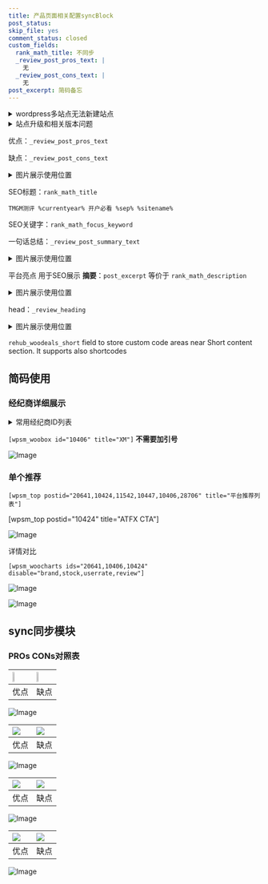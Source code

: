```yaml
---
title: 产品页面相关配置syncBlock
post_status: 
skip_file: yes
comment_status: closed
custom_fields:
  rank_math_title: 不同步
  _review_post_pros_text: |
    无
  _review_post_cons_text: |
    无
post_excerpt: 简码备忘
---
```

<details><summary>wordpress多站点无法新建站点</summary>

<li>和报错需要清理cookies一样的原因</li>
<li>wp-config.php里面<code>define( 'SUBDOMAIN_INSTALL', false );//子域名安装</code></li>
<li>新建子站点是用<code>define( 'SUBDOMAIN_INSTALL', true);//子域名安装</code> 完成以后，改成<code>false</code></li>
</details>

<details><summary>站点升级和相关版本问题</summary>

<p>wordpress：5.9.9
woocommerce：7.5.1
出现问题的地方：主题选项里面>><strong>Product layout >>compact style</strong></p>
<p>如何出现没有用过的字段 导致无法保存。先导出配置 然后进行修改，后面再次恢复即可。</p>
<p>出现部分字段无法显示时，需要返回默认布局后，对产品进行保存就好了。</p>
<p></p>
</details>

优点：`_review_post_pros_text`

缺点：`_review_post_cons_text`

<details><summary>图片展示使用位置</summary>

<img src="https://prod-files-secure.s3.us-west-2.amazonaws.com/39ed1227-6d7d-4570-be36-9ccd4a2c4241/f51d3d83-55d4-4bdf-9604-f37ec77ab556/Untitled.png?X-Amz-Algorithm=AWS4-HMAC-SHA256&X-Amz-Content-Sha256=UNSIGNED-PAYLOAD&X-Amz-Credential=ASIAZI2LB4664EMP5IRG%2F20250304%2Fus-west-2%2Fs3%2Faws4_request&X-Amz-Date=20250304T045532Z&X-Amz-Expires=3600&X-Amz-Security-Token=IQoJb3JpZ2luX2VjEKj%2F%2F%2F%2F%2F%2F%2F%2F%2F%2FwEaCXVzLXdlc3QtMiJHMEUCIHRlkAGPu%2FUhujYU9iXcefLXiVGMI20Q3rEsDmTXoRRyAiEA9JMU79XYybPQ48KoO5s238Tpq1che4FPpZEByjAjeI8qiAQI4f%2F%2F%2F%2F%2F%2F%2F%2F%2F%2FARAAGgw2Mzc0MjMxODM4MDUiDPo6Y7HaYbgxeqlCASrcA54r0hm93ZHZBsGwKT1a%2F5H6APyyaguChrz8n0deMWPk9h7%2BaeOvDH352Jf%2BuYOjbVl1EWu2wjyT9RHbj50b03tbbzrS7mpxhN2pZ9cGuyJmu4DfmeOI4Y7D4eFn1nWgnJFRUealJAlp4gtZm1XViHGePle6XZi%2F5gFnQ9oXB8itPzYyF2VGnsmSZMU5pVlbEqHj5co51RnA%2BeijqajlZGkMugKLcQt0pKKUZFBCh3dbLboWO%2F23k9Ujpgdi%2B52LKDuYAv2aCdk5SHFVj0y7NB4thE7C2XC%2FppEDpc3z0cIilgq0WVz1%2F2urT9di9IOROyqK1iYa9EFyV3SwLhx4WyOtTSWLCaYm0JHPKzTJnL4d6WK3v1ZaVWm%2FaraUOp2zvW4K2IVdOqZn6PqZsSDKkP%2FcrG2%2BR5EfTtRbHcdVARzyYtPjcFy2HSOX2BD341ZQWI%2BzdHJZ1BBw98neo0DiqwJ%2B%2BdU%2BS2osUYL4%2F6JCLe0YAsctEdHSfKJ543VM3EX2x0JlDCF6%2BJm8F6JQqSrv8lB%2Bk%2Fnn1z%2FVolpzEO4t1zyktj7Zal5V9SeESSqBW%2F%2BdswlJ7ZDmy07WCVWJFvw%2FUFfSwgGeGtWkoAdujBwYGENeTC%2FNlidT1FTem5cOMP72mL4GOqUBS8GNlNDs5PEFqNvu0q%2FkAlpmOAAKUp7OQEVQwUvk49qhhQcXNvNmQBuzt1ZHo%2FtUY6xUhA2joI46Ir5T7r3J5tFYL6boUjZzo75a4urQgjj31p%2BMenultRp77IDiu%2Bly6bksAfrR37zedc0XvfBjZn5Xe6j9qJbSsPRiGT%2BsAoFiAQq4gOC48dyYabKBDggWXaEFY5C1zR87aLTReveFWUjAXGWO&X-Amz-Signature=c2d713a2f5614a58f3428636082371406662ccbe937d1c6357c1feab1399f256&X-Amz-SignedHeaders=host&x-id=GetObject" alt="Image">
</details>

SEO标题：`rank_math_title`

`TMGM测评 %currentyear% 开户必看 %sep% %sitename%`

SEO关键字：`rank_math_focus_keyword`

一句话总结：`_review_post_summary_text`

<details><summary>图片展示使用位置</summary>

<img src="https://prod-files-secure.s3.us-west-2.amazonaws.com/39ed1227-6d7d-4570-be36-9ccd4a2c4241/4b96a922-296c-4f4e-8630-d1c870cbce01/Untitled.png?X-Amz-Algorithm=AWS4-HMAC-SHA256&X-Amz-Content-Sha256=UNSIGNED-PAYLOAD&X-Amz-Credential=ASIAZI2LB4663BDKVSRX%2F20250304%2Fus-west-2%2Fs3%2Faws4_request&X-Amz-Date=20250304T045532Z&X-Amz-Expires=3600&X-Amz-Security-Token=IQoJb3JpZ2luX2VjEKj%2F%2F%2F%2F%2F%2F%2F%2F%2F%2FwEaCXVzLXdlc3QtMiJIMEYCIQDGP20VWFgjogbbJSu3Gub84C%2Bt2axq91BxdZ16nGIxjgIhAK5QQ2JIYdAUOXz5UZbv0U%2BoTYIXmL6bHm57UnGLWxa0KogECOH%2F%2F%2F%2F%2F%2F%2F%2F%2F%2FwEQABoMNjM3NDIzMTgzODA1Igw9zoh8eA5sWfxWF0cq3APy%2FCGiHgosv%2BgepbGPZk7Tc1z7JyBw9LXfVH0R%2Fkyngm0u8iMUHWUSWyXysUEnTUZYg4%2Be8Xe1bI3hzQczClua%2FOaHjlPlWGWCzFs6iQzdEvB1G8XtBLVG9a1VV3BV5VDqcnhndjG3bK3gcbPavc10g%2BMyg3wacfOzG%2BhGgjsjiQ10VC4NYkXCkNPvUS6fAaO7wkKtPPlfdbuDOEQJXu3ftC5g17cwjjPr0lQm3PrCfTKR7RXJwJvW7Qy%2B%2Bc%2FJzwmxiyg99QnFODnRj%2BpjL02ebt%2F%2FXKBlF9ihQIxwVag4g9XuKpQ7KmqaQwJaQaq0LAh3vxJH5UnAB4%2FfzFt0sg71gIzneXO7HWVQL0sSU%2FcZ83YEJtpfN1mMP685AWRIFvn2WMM2i7SYly4wiUr3%2FloLRu597rdsm8D61CiElMxEFixH6r8krFdbrD5s9h9RoM4vFj8bR5xQpmJb70aPTvz7vJYgla0%2FCBwqXd%2BKrxz5aV1bpVuBCoYXRd7%2Fw%2B5UjYhwy9QnpIaeNFi1fGzcfpWI4Cyt8IE1mydCDeZStlkj7MLQTYU6FkYVnjIHbvzB9DioKlbc%2FVnxqVoJ1ofi1LgUohUZZfguPbZwQxmIRU%2FjJSZy%2FeBeGmr4R6XLcjCX%2BJi%2BBjqkAY284%2B1vV6XI0TRWTryN%2FqdvA0tGFklRSeSYgsEw%2BTlnK2PPdQRsrqtyaXN9Mu%2FpwUbBSWdc7Xv7Nes1NXbP3idhPxj%2FqvkiWvrEcoL0OAV%2B%2F25SrPMkcI%2BGDITBz1KxsKiWu5a0uH0IX1h7qMkq1E0RlOWwSJhyOxJFOEROqNrtrdgAPWb18yWRTUCl9OFI4mRVN1mssrVYLWvRQXkEBFaj4T37&X-Amz-Signature=72a7c9ccb43df6cc04dc7fc6af92e914bcfbbf46c920dd2d75081b7b6e57620f&X-Amz-SignedHeaders=host&x-id=GetObject" alt="Image">
</details>

平台亮点 用于SEO展示 **摘要**：`post_excerpt`  等价于 `rank_math_description`

<details><summary>图片展示使用位置</summary>

<img src="https://prod-files-secure.s3.us-west-2.amazonaws.com/39ed1227-6d7d-4570-be36-9ccd4a2c4241/1ee11f63-b60a-4dfe-a7a7-d58ff23b5d88/Untitled.png?X-Amz-Algorithm=AWS4-HMAC-SHA256&X-Amz-Content-Sha256=UNSIGNED-PAYLOAD&X-Amz-Credential=ASIAZI2LB466435FRAJV%2F20250304%2Fus-west-2%2Fs3%2Faws4_request&X-Amz-Date=20250304T045533Z&X-Amz-Expires=3600&X-Amz-Security-Token=IQoJb3JpZ2luX2VjEKj%2F%2F%2F%2F%2F%2F%2F%2F%2F%2FwEaCXVzLXdlc3QtMiJIMEYCIQCG5ktpKaM%2Bj4HOeP5gkYP4oKUoUdHEAcF6zhz4V4D9EAIhAMBvLYi1JQLnkLu394IptIJ90V5jDaAXq%2Bczvj3gH1CGKogECOD%2F%2F%2F%2F%2F%2F%2F%2F%2F%2FwEQABoMNjM3NDIzMTgzODA1IgwR6II9tzzn2eFUbI4q3AMOEYB%2FwPyi8%2BvMGK2h5bS6JxSLlUxKhwWrhFLLLIgXzyeUJoX7Z9%2B945a5DnZn7Pp9gQwHNtLaULRVSUHXgC%2FNAypd7Uc%2B9pUkG%2BG%2Fa2DqEu7NJkyGFWs4BKm2f2NSQIqOOfDN9q5lDLodyzTyL4pUD4%2BdrFgaZwVBeK9Ts7VKZ5r248HGFYxVBvMx6W0qEbl97fkzxq2c1p7PWhD2ZqdFAnfLms2%2Bgk9GirP2NbUfBQNTbWM0pMrDVsrB3rVvYX7UQb%2Fb2VqtwLrWJu%2BNFnVusLI2C86547i1sKD9OHH6Ede1aQ6rTKVcZx16NoYTPX540Z5i9zMUlPcENVboQONlMAFzQPy8nKaCXc6qRgwgsNG0SSMMhXNynErjEhocCm%2BTGnu0e4Hwnjy8lgWfSlwpAfa8kQ6pjAM4Yk1Y%2BINb7W%2Ff5N4rGJYGYq8eNhoQYtVPrWwhEC%2BKx4dK82ocaUIfnAZ5IxQJHSfEBOkShBHpcPzekkocyH3a5jlv%2FheSJ51NNk%2B9Q7KGCcCO9RsYNErhc4%2FJgAgoZWNIg99RpmDImFueSCTL%2FFLWBuQQrpstvomkKY5yTdwQGMF3Nbspu%2FvYWIzzpDP%2FlqvVuxL36NFMK%2BrYDrog0WWnJTohpDCv95i%2BBjqkAbR7vHKGecvWRhPfq%2BFCqrPRsSOPYBo7yz2mjs80XE8jS%2B3IaIsZEMTFoUK8ARoYx1XvoUnlaJDtBfgdatohfk0N2vp8xP55vT3gY5X3YckLQ3SIBqsWzWd5KM1fZP19Z%2BsIF0MejzewbrFeDQoJExcytlhjKz4%2BChyo4IVLQ%2Bfj9HHfhkOEwI%2B16RUy5jTpbJ9EFogUa7OZ3uxN3onOgKLYGnRD&X-Amz-Signature=849afb4c5d7856992c6ff538f7e289e2c73592339845ebd89b6dadc2740e0d2a&X-Amz-SignedHeaders=host&x-id=GetObject" alt="Image">
<img src="https://prod-files-secure.s3.us-west-2.amazonaws.com/39ed1227-6d7d-4570-be36-9ccd4a2c4241/ad4118b5-78d8-4fbe-801e-3b29b5d99c01/Untitled.png?X-Amz-Algorithm=AWS4-HMAC-SHA256&X-Amz-Content-Sha256=UNSIGNED-PAYLOAD&X-Amz-Credential=ASIAZI2LB466435FRAJV%2F20250304%2Fus-west-2%2Fs3%2Faws4_request&X-Amz-Date=20250304T045533Z&X-Amz-Expires=3600&X-Amz-Security-Token=IQoJb3JpZ2luX2VjEKj%2F%2F%2F%2F%2F%2F%2F%2F%2F%2FwEaCXVzLXdlc3QtMiJIMEYCIQCG5ktpKaM%2Bj4HOeP5gkYP4oKUoUdHEAcF6zhz4V4D9EAIhAMBvLYi1JQLnkLu394IptIJ90V5jDaAXq%2Bczvj3gH1CGKogECOD%2F%2F%2F%2F%2F%2F%2F%2F%2F%2FwEQABoMNjM3NDIzMTgzODA1IgwR6II9tzzn2eFUbI4q3AMOEYB%2FwPyi8%2BvMGK2h5bS6JxSLlUxKhwWrhFLLLIgXzyeUJoX7Z9%2B945a5DnZn7Pp9gQwHNtLaULRVSUHXgC%2FNAypd7Uc%2B9pUkG%2BG%2Fa2DqEu7NJkyGFWs4BKm2f2NSQIqOOfDN9q5lDLodyzTyL4pUD4%2BdrFgaZwVBeK9Ts7VKZ5r248HGFYxVBvMx6W0qEbl97fkzxq2c1p7PWhD2ZqdFAnfLms2%2Bgk9GirP2NbUfBQNTbWM0pMrDVsrB3rVvYX7UQb%2Fb2VqtwLrWJu%2BNFnVusLI2C86547i1sKD9OHH6Ede1aQ6rTKVcZx16NoYTPX540Z5i9zMUlPcENVboQONlMAFzQPy8nKaCXc6qRgwgsNG0SSMMhXNynErjEhocCm%2BTGnu0e4Hwnjy8lgWfSlwpAfa8kQ6pjAM4Yk1Y%2BINb7W%2Ff5N4rGJYGYq8eNhoQYtVPrWwhEC%2BKx4dK82ocaUIfnAZ5IxQJHSfEBOkShBHpcPzekkocyH3a5jlv%2FheSJ51NNk%2B9Q7KGCcCO9RsYNErhc4%2FJgAgoZWNIg99RpmDImFueSCTL%2FFLWBuQQrpstvomkKY5yTdwQGMF3Nbspu%2FvYWIzzpDP%2FlqvVuxL36NFMK%2BrYDrog0WWnJTohpDCv95i%2BBjqkAbR7vHKGecvWRhPfq%2BFCqrPRsSOPYBo7yz2mjs80XE8jS%2B3IaIsZEMTFoUK8ARoYx1XvoUnlaJDtBfgdatohfk0N2vp8xP55vT3gY5X3YckLQ3SIBqsWzWd5KM1fZP19Z%2BsIF0MejzewbrFeDQoJExcytlhjKz4%2BChyo4IVLQ%2Bfj9HHfhkOEwI%2B16RUy5jTpbJ9EFogUa7OZ3uxN3onOgKLYGnRD&X-Amz-Signature=96d7d73f8017660e8406f84aaf944eb4b44be211e399ff255bc8454342e814f8&X-Amz-SignedHeaders=host&x-id=GetObject" alt="Image">
<img src="https://prod-files-secure.s3.us-west-2.amazonaws.com/39ed1227-6d7d-4570-be36-9ccd4a2c4241/a38cf7c9-a79c-4b64-9e94-13589fe0758b/Untitled.png?X-Amz-Algorithm=AWS4-HMAC-SHA256&X-Amz-Content-Sha256=UNSIGNED-PAYLOAD&X-Amz-Credential=ASIAZI2LB466435FRAJV%2F20250304%2Fus-west-2%2Fs3%2Faws4_request&X-Amz-Date=20250304T045533Z&X-Amz-Expires=3600&X-Amz-Security-Token=IQoJb3JpZ2luX2VjEKj%2F%2F%2F%2F%2F%2F%2F%2F%2F%2FwEaCXVzLXdlc3QtMiJIMEYCIQCG5ktpKaM%2Bj4HOeP5gkYP4oKUoUdHEAcF6zhz4V4D9EAIhAMBvLYi1JQLnkLu394IptIJ90V5jDaAXq%2Bczvj3gH1CGKogECOD%2F%2F%2F%2F%2F%2F%2F%2F%2F%2FwEQABoMNjM3NDIzMTgzODA1IgwR6II9tzzn2eFUbI4q3AMOEYB%2FwPyi8%2BvMGK2h5bS6JxSLlUxKhwWrhFLLLIgXzyeUJoX7Z9%2B945a5DnZn7Pp9gQwHNtLaULRVSUHXgC%2FNAypd7Uc%2B9pUkG%2BG%2Fa2DqEu7NJkyGFWs4BKm2f2NSQIqOOfDN9q5lDLodyzTyL4pUD4%2BdrFgaZwVBeK9Ts7VKZ5r248HGFYxVBvMx6W0qEbl97fkzxq2c1p7PWhD2ZqdFAnfLms2%2Bgk9GirP2NbUfBQNTbWM0pMrDVsrB3rVvYX7UQb%2Fb2VqtwLrWJu%2BNFnVusLI2C86547i1sKD9OHH6Ede1aQ6rTKVcZx16NoYTPX540Z5i9zMUlPcENVboQONlMAFzQPy8nKaCXc6qRgwgsNG0SSMMhXNynErjEhocCm%2BTGnu0e4Hwnjy8lgWfSlwpAfa8kQ6pjAM4Yk1Y%2BINb7W%2Ff5N4rGJYGYq8eNhoQYtVPrWwhEC%2BKx4dK82ocaUIfnAZ5IxQJHSfEBOkShBHpcPzekkocyH3a5jlv%2FheSJ51NNk%2B9Q7KGCcCO9RsYNErhc4%2FJgAgoZWNIg99RpmDImFueSCTL%2FFLWBuQQrpstvomkKY5yTdwQGMF3Nbspu%2FvYWIzzpDP%2FlqvVuxL36NFMK%2BrYDrog0WWnJTohpDCv95i%2BBjqkAbR7vHKGecvWRhPfq%2BFCqrPRsSOPYBo7yz2mjs80XE8jS%2B3IaIsZEMTFoUK8ARoYx1XvoUnlaJDtBfgdatohfk0N2vp8xP55vT3gY5X3YckLQ3SIBqsWzWd5KM1fZP19Z%2BsIF0MejzewbrFeDQoJExcytlhjKz4%2BChyo4IVLQ%2Bfj9HHfhkOEwI%2B16RUy5jTpbJ9EFogUa7OZ3uxN3onOgKLYGnRD&X-Amz-Signature=d31da1d1a32861b863208810f37ffeac9b09945b16f72aea5d8995fc41cff0fa&X-Amz-SignedHeaders=host&x-id=GetObject" alt="Image">
<img src="https://prod-files-secure.s3.us-west-2.amazonaws.com/39ed1227-6d7d-4570-be36-9ccd4a2c4241/7da6fc1e-d2ac-42ae-8c75-cb5749aa18f6/Untitled.png?X-Amz-Algorithm=AWS4-HMAC-SHA256&X-Amz-Content-Sha256=UNSIGNED-PAYLOAD&X-Amz-Credential=ASIAZI2LB466435FRAJV%2F20250304%2Fus-west-2%2Fs3%2Faws4_request&X-Amz-Date=20250304T045533Z&X-Amz-Expires=3600&X-Amz-Security-Token=IQoJb3JpZ2luX2VjEKj%2F%2F%2F%2F%2F%2F%2F%2F%2F%2FwEaCXVzLXdlc3QtMiJIMEYCIQCG5ktpKaM%2Bj4HOeP5gkYP4oKUoUdHEAcF6zhz4V4D9EAIhAMBvLYi1JQLnkLu394IptIJ90V5jDaAXq%2Bczvj3gH1CGKogECOD%2F%2F%2F%2F%2F%2F%2F%2F%2F%2FwEQABoMNjM3NDIzMTgzODA1IgwR6II9tzzn2eFUbI4q3AMOEYB%2FwPyi8%2BvMGK2h5bS6JxSLlUxKhwWrhFLLLIgXzyeUJoX7Z9%2B945a5DnZn7Pp9gQwHNtLaULRVSUHXgC%2FNAypd7Uc%2B9pUkG%2BG%2Fa2DqEu7NJkyGFWs4BKm2f2NSQIqOOfDN9q5lDLodyzTyL4pUD4%2BdrFgaZwVBeK9Ts7VKZ5r248HGFYxVBvMx6W0qEbl97fkzxq2c1p7PWhD2ZqdFAnfLms2%2Bgk9GirP2NbUfBQNTbWM0pMrDVsrB3rVvYX7UQb%2Fb2VqtwLrWJu%2BNFnVusLI2C86547i1sKD9OHH6Ede1aQ6rTKVcZx16NoYTPX540Z5i9zMUlPcENVboQONlMAFzQPy8nKaCXc6qRgwgsNG0SSMMhXNynErjEhocCm%2BTGnu0e4Hwnjy8lgWfSlwpAfa8kQ6pjAM4Yk1Y%2BINb7W%2Ff5N4rGJYGYq8eNhoQYtVPrWwhEC%2BKx4dK82ocaUIfnAZ5IxQJHSfEBOkShBHpcPzekkocyH3a5jlv%2FheSJ51NNk%2B9Q7KGCcCO9RsYNErhc4%2FJgAgoZWNIg99RpmDImFueSCTL%2FFLWBuQQrpstvomkKY5yTdwQGMF3Nbspu%2FvYWIzzpDP%2FlqvVuxL36NFMK%2BrYDrog0WWnJTohpDCv95i%2BBjqkAbR7vHKGecvWRhPfq%2BFCqrPRsSOPYBo7yz2mjs80XE8jS%2B3IaIsZEMTFoUK8ARoYx1XvoUnlaJDtBfgdatohfk0N2vp8xP55vT3gY5X3YckLQ3SIBqsWzWd5KM1fZP19Z%2BsIF0MejzewbrFeDQoJExcytlhjKz4%2BChyo4IVLQ%2Bfj9HHfhkOEwI%2B16RUy5jTpbJ9EFogUa7OZ3uxN3onOgKLYGnRD&X-Amz-Signature=936747b0ab227c24047d2ea0c71286055e26eba5b0bcd33dc9041cebef97c8fe&X-Amz-SignedHeaders=host&x-id=GetObject" alt="Image">
<img src="https://prod-files-secure.s3.us-west-2.amazonaws.com/39ed1227-6d7d-4570-be36-9ccd4a2c4241/7e97f40a-eaee-47f5-b2f9-475f96808fa7/Untitled.png?X-Amz-Algorithm=AWS4-HMAC-SHA256&X-Amz-Content-Sha256=UNSIGNED-PAYLOAD&X-Amz-Credential=ASIAZI2LB466435FRAJV%2F20250304%2Fus-west-2%2Fs3%2Faws4_request&X-Amz-Date=20250304T045533Z&X-Amz-Expires=3600&X-Amz-Security-Token=IQoJb3JpZ2luX2VjEKj%2F%2F%2F%2F%2F%2F%2F%2F%2F%2FwEaCXVzLXdlc3QtMiJIMEYCIQCG5ktpKaM%2Bj4HOeP5gkYP4oKUoUdHEAcF6zhz4V4D9EAIhAMBvLYi1JQLnkLu394IptIJ90V5jDaAXq%2Bczvj3gH1CGKogECOD%2F%2F%2F%2F%2F%2F%2F%2F%2F%2FwEQABoMNjM3NDIzMTgzODA1IgwR6II9tzzn2eFUbI4q3AMOEYB%2FwPyi8%2BvMGK2h5bS6JxSLlUxKhwWrhFLLLIgXzyeUJoX7Z9%2B945a5DnZn7Pp9gQwHNtLaULRVSUHXgC%2FNAypd7Uc%2B9pUkG%2BG%2Fa2DqEu7NJkyGFWs4BKm2f2NSQIqOOfDN9q5lDLodyzTyL4pUD4%2BdrFgaZwVBeK9Ts7VKZ5r248HGFYxVBvMx6W0qEbl97fkzxq2c1p7PWhD2ZqdFAnfLms2%2Bgk9GirP2NbUfBQNTbWM0pMrDVsrB3rVvYX7UQb%2Fb2VqtwLrWJu%2BNFnVusLI2C86547i1sKD9OHH6Ede1aQ6rTKVcZx16NoYTPX540Z5i9zMUlPcENVboQONlMAFzQPy8nKaCXc6qRgwgsNG0SSMMhXNynErjEhocCm%2BTGnu0e4Hwnjy8lgWfSlwpAfa8kQ6pjAM4Yk1Y%2BINb7W%2Ff5N4rGJYGYq8eNhoQYtVPrWwhEC%2BKx4dK82ocaUIfnAZ5IxQJHSfEBOkShBHpcPzekkocyH3a5jlv%2FheSJ51NNk%2B9Q7KGCcCO9RsYNErhc4%2FJgAgoZWNIg99RpmDImFueSCTL%2FFLWBuQQrpstvomkKY5yTdwQGMF3Nbspu%2FvYWIzzpDP%2FlqvVuxL36NFMK%2BrYDrog0WWnJTohpDCv95i%2BBjqkAbR7vHKGecvWRhPfq%2BFCqrPRsSOPYBo7yz2mjs80XE8jS%2B3IaIsZEMTFoUK8ARoYx1XvoUnlaJDtBfgdatohfk0N2vp8xP55vT3gY5X3YckLQ3SIBqsWzWd5KM1fZP19Z%2BsIF0MejzewbrFeDQoJExcytlhjKz4%2BChyo4IVLQ%2Bfj9HHfhkOEwI%2B16RUy5jTpbJ9EFogUa7OZ3uxN3onOgKLYGnRD&X-Amz-Signature=76d9e9882101d09c954f0f142565828374fef7921e6a7627450ba0c4e5b8902c&X-Amz-SignedHeaders=host&x-id=GetObject" alt="Image">
</details>

head：`_review_heading`

<details><summary>图片展示使用位置</summary>

<img src="https://prod-files-secure.s3.us-west-2.amazonaws.com/39ed1227-6d7d-4570-be36-9ccd4a2c4241/3a4650ad-9887-415c-889a-edd51fa54f27/Untitled.png?X-Amz-Algorithm=AWS4-HMAC-SHA256&X-Amz-Content-Sha256=UNSIGNED-PAYLOAD&X-Amz-Credential=ASIAZI2LB466VZB664RQ%2F20250304%2Fus-west-2%2Fs3%2Faws4_request&X-Amz-Date=20250304T045533Z&X-Amz-Expires=3600&X-Amz-Security-Token=IQoJb3JpZ2luX2VjEKj%2F%2F%2F%2F%2F%2F%2F%2F%2F%2FwEaCXVzLXdlc3QtMiJHMEUCIQDw3XeS3TdFC0uhRDaU9HWtdm1npAzKnmGlHnAs8Iqg2wIgWDUmGQU%2B8UZezHkHW%2BxAue1kstAybzNxyf5RZXZvBGUqiAQI4f%2F%2F%2F%2F%2F%2F%2F%2F%2F%2FARAAGgw2Mzc0MjMxODM4MDUiDAV%2F7zy5h%2FePWS%2BKhyrcA7GVhrp3W%2BzXT%2BLpJdCEkAmr8iCgOoz8YU6YdiV1HvqjtZZrWbk01G%2BI8N%2BZR0CapyCt3NVZoqFspemnr7Vy0a3HNRUsVZi4awVa6PeQuKaGKaSUK3xrJuv5giD3oC43fkTapFCDXErLay8M0RczizNMljKblxFvcsm8L3tsdUFg%2FShruK7izEMekS6TQFNhJ1vDxQhOfinhHBspAz4QgZrk6GufGDlkJyauz8FS1gny8aSWiKy6M5SCKInwQvPy1vHUpRDvNUYgyBjbxPL9p3hUKEFA9DCipuahTtrOQYr8dI1zZ5tAUU%2BH9uChYPT18w7x0u5jGLwcm13DxwqPVdbnJ64qemm96uKa6kpCjzK5Gbgx7gPkFGad%2B2moAkKVawKk0GBPtoT5dcD5jsTtWFrlAKMw9GjCge5BBHeojK0c8H9IR2J%2FYTH1ubvRBaEmCMTNYrfq%2FiW%2FEVRTnQZSYcB5PGz63xyaISsFXOzYnFAGqEtVVNRKtxpcT%2BnBgZC3vgu9pUIR381BHebfx%2BFqquPAvhYcjso2ct4P42LohnpMoaS05f9a6zbvc6bL7NYdPFOs4FsJ3dJ23DfhYSwNxo%2Bs%2FzE5cGT5UP9X3%2F8DFxeZa52Z4XBleo63W6JfMN32mL4GOqUBQVCVH8iI53UmKYYlZAQfv4vBr6gdLB2YC9arC%2FZsJU1YeWz3Po8VkTw5c2jReWa4%2FA1hzhM129WWbE0t%2FT1Jn6Bct3ogLWxMQpn4i3tyUq7jDBJZgJDgs%2BrrDl2B4714gZsFrOUTkEZTXECWhGlAnse%2FhUcletwrjiqYBJAgma7T%2BLDGli%2FsteTiKmRsY57qWjeImHCf58nOwM0SzTeDWM%2BCrvGO&X-Amz-Signature=fa24a0d4c20a1139f3679d1aae99f403e664f66c5c6cbb0a1a0f921fccf076ab&X-Amz-SignedHeaders=host&x-id=GetObject" alt="Image">
</details>

`rehub_woodeals_short`	field to store custom code areas near Short content section. It supports also shortcodes



## 简码使用

### 经纪商详细展示

<details><summary>常用经纪商ID列表</summary>

<pre><code class="php">嘉盛 ===> 20641  [wpsm_woobox id="20641" title="嘉盛"]
易信easymarkets ===> 11542  [wpsm_woobox id="11542" title="易信easymarkets"]
ATFX外汇 ===> 10424  [wpsm_woobox id="10424" title="ATFX"]
XM ===> 10406  [wpsm_woobox id="10406" title="XM"]
TMGM ===> 29622  [wpsm_woobox id="29622" title="TMGM"]
HYCM ===> 10447  [wpsm_woobox id="10447" title="HYCM"]
fpmarkets澳福外汇 ===> 20639  [wpsm_woobox id="20639" title="fpmarkets澳福外汇"]</code></pre>
</details>

`[wpsm_woobox id="10406" title="XM"]` **不需要加引号**

![Image](https://prod-files-secure.s3.us-west-2.amazonaws.com/39ed1227-6d7d-4570-be36-9ccd4a2c4241/4f898f9d-0fa7-4e43-acd3-ac6bc7be575a/Untitled.png?X-Amz-Algorithm=AWS4-HMAC-SHA256&X-Amz-Content-Sha256=UNSIGNED-PAYLOAD&X-Amz-Credential=ASIAZI2LB466TPOJ6AO7%2F20250304%2Fus-west-2%2Fs3%2Faws4_request&X-Amz-Date=20250304T045521Z&X-Amz-Expires=3600&X-Amz-Security-Token=IQoJb3JpZ2luX2VjEKj%2F%2F%2F%2F%2F%2F%2F%2F%2F%2FwEaCXVzLXdlc3QtMiJHMEUCIFMYVkw4f1Q8O6I%2FCGx1bKvmQRk0vUIX3TTpp7wrVQvzAiEAgvIBCZJiIPc2txEqLzFLqMNXnkUPJcGimCDgSQ9bTq8qiAQI4f%2F%2F%2F%2F%2F%2F%2F%2F%2F%2FARAAGgw2Mzc0MjMxODM4MDUiDEwFd87gpCvLPIjSbSrcA3kbvKAgBf8FQrOZ08ZzqL3PCQCxrKBEo7nBjXrxBcCAv8CrLXvWwyF5O%2FDVFWosWA1hnDUy4bXnrjdGHwpoAhVOpYQVK8MJc2AHlP%2B5eqVwDiMcwSBZdhX5AtAjJY46tKz0%2B6kEjWUQ84oSv9X0hmZLuLWdtc9RXxFrzbqRBvj%2FLnAUbeiN4kuaGL0XMQfJN5VKIah%2BOkW9DoGfWurShTtuEEBiFhqW6df5aKoeV9E8o6sbbbbUx4bNC2DlE%2BQvyW9M8BalAIJmcxeWMOqj0g4fTeUNAUD0XYYjroLGINHXJxnUdUy%2B9MepBmFqwqPrWkrUd11D04MQt6URILH1KL5VRNiZsv7s9EpICCyWH6QVTjc%2Bc1Wn%2Bcn4OS1wnrb8pr3JNI5l5GuoWX6ekje0JzRpZ0NJwhhX5WhonJiAzh5km6HYMmoj1Z6%2FsO%2FX7l2mWRWiZsrcXyKnQ2EuYHEkvag4RLzQv%2BpY9G6tMl1MEf6CDq0rNLDXwF38b%2BLoQKjU1a7EXGLAMfpQUSor4h%2F4Be45iUFQPanIqaphLUlU4bpYLAqZpw67sfQMEJTmPZLuWV5%2B4Rg0j4vfxPi%2F5zbIUm67iQ9UKbDU%2F5IAgSL6TGSALOsdRFXPVOGla4%2BrMPr2mL4GOqUBCCtV1Lwue%2BhwKvngw3O0ayQBNQeJGOiw%2FNxPFmEsyZiI93mePw3MLgdG5TrxYikZXWYturTGMX4o0TdFdwzI9tzt1hHm%2B0psHpRuI8SUKMjKyyXDXEeEEpIuTPSE4e0PUDIwv4u2m9PSjQsnKhGMtzM57GPkN7ckTUlUxz0tuGxhnZ8eYWbG9I7EjJjeXP66m3x8M8J9OKgN7Y3xoBQvHq%2FbDBE9&X-Amz-Signature=47d8c5ad40acafc55f594fadf7e456e3719ca702d1edeef05e9b42f507df893e&X-Amz-SignedHeaders=host&x-id=GetObject)

### 单个推荐
`[wpsm_top postid="20641,10424,11542,10447,10406,28706" title="平台推荐列表"]`

[wpsm_top postid="10424" title="ATFX CTA"]

![Image](https://prod-files-secure.s3.us-west-2.amazonaws.com/39ed1227-6d7d-4570-be36-9ccd4a2c4241/5ac620dc-51a8-48b6-b55d-91f47299193c/Untitled.png?X-Amz-Algorithm=AWS4-HMAC-SHA256&X-Amz-Content-Sha256=UNSIGNED-PAYLOAD&X-Amz-Credential=ASIAZI2LB466TPOJ6AO7%2F20250304%2Fus-west-2%2Fs3%2Faws4_request&X-Amz-Date=20250304T045521Z&X-Amz-Expires=3600&X-Amz-Security-Token=IQoJb3JpZ2luX2VjEKj%2F%2F%2F%2F%2F%2F%2F%2F%2F%2FwEaCXVzLXdlc3QtMiJHMEUCIFMYVkw4f1Q8O6I%2FCGx1bKvmQRk0vUIX3TTpp7wrVQvzAiEAgvIBCZJiIPc2txEqLzFLqMNXnkUPJcGimCDgSQ9bTq8qiAQI4f%2F%2F%2F%2F%2F%2F%2F%2F%2F%2FARAAGgw2Mzc0MjMxODM4MDUiDEwFd87gpCvLPIjSbSrcA3kbvKAgBf8FQrOZ08ZzqL3PCQCxrKBEo7nBjXrxBcCAv8CrLXvWwyF5O%2FDVFWosWA1hnDUy4bXnrjdGHwpoAhVOpYQVK8MJc2AHlP%2B5eqVwDiMcwSBZdhX5AtAjJY46tKz0%2B6kEjWUQ84oSv9X0hmZLuLWdtc9RXxFrzbqRBvj%2FLnAUbeiN4kuaGL0XMQfJN5VKIah%2BOkW9DoGfWurShTtuEEBiFhqW6df5aKoeV9E8o6sbbbbUx4bNC2DlE%2BQvyW9M8BalAIJmcxeWMOqj0g4fTeUNAUD0XYYjroLGINHXJxnUdUy%2B9MepBmFqwqPrWkrUd11D04MQt6URILH1KL5VRNiZsv7s9EpICCyWH6QVTjc%2Bc1Wn%2Bcn4OS1wnrb8pr3JNI5l5GuoWX6ekje0JzRpZ0NJwhhX5WhonJiAzh5km6HYMmoj1Z6%2FsO%2FX7l2mWRWiZsrcXyKnQ2EuYHEkvag4RLzQv%2BpY9G6tMl1MEf6CDq0rNLDXwF38b%2BLoQKjU1a7EXGLAMfpQUSor4h%2F4Be45iUFQPanIqaphLUlU4bpYLAqZpw67sfQMEJTmPZLuWV5%2B4Rg0j4vfxPi%2F5zbIUm67iQ9UKbDU%2F5IAgSL6TGSALOsdRFXPVOGla4%2BrMPr2mL4GOqUBCCtV1Lwue%2BhwKvngw3O0ayQBNQeJGOiw%2FNxPFmEsyZiI93mePw3MLgdG5TrxYikZXWYturTGMX4o0TdFdwzI9tzt1hHm%2B0psHpRuI8SUKMjKyyXDXEeEEpIuTPSE4e0PUDIwv4u2m9PSjQsnKhGMtzM57GPkN7ckTUlUxz0tuGxhnZ8eYWbG9I7EjJjeXP66m3x8M8J9OKgN7Y3xoBQvHq%2FbDBE9&X-Amz-Signature=edef98c2688e29c1c7dd4e0165af0cd28d28159cc850916135f0d94bd18ca8a5&X-Amz-SignedHeaders=host&x-id=GetObject)

详情对比

`[wpsm_woocharts ids="20641,10406,10424" disable="brand,stock,userrate,review"]`

![Image](https://prod-files-secure.s3.us-west-2.amazonaws.com/39ed1227-6d7d-4570-be36-9ccd4a2c4241/bf3ba45f-b9f3-4295-8aef-b4a495fd25f4/Untitled.png?X-Amz-Algorithm=AWS4-HMAC-SHA256&X-Amz-Content-Sha256=UNSIGNED-PAYLOAD&X-Amz-Credential=ASIAZI2LB466TPOJ6AO7%2F20250304%2Fus-west-2%2Fs3%2Faws4_request&X-Amz-Date=20250304T045521Z&X-Amz-Expires=3600&X-Amz-Security-Token=IQoJb3JpZ2luX2VjEKj%2F%2F%2F%2F%2F%2F%2F%2F%2F%2FwEaCXVzLXdlc3QtMiJHMEUCIFMYVkw4f1Q8O6I%2FCGx1bKvmQRk0vUIX3TTpp7wrVQvzAiEAgvIBCZJiIPc2txEqLzFLqMNXnkUPJcGimCDgSQ9bTq8qiAQI4f%2F%2F%2F%2F%2F%2F%2F%2F%2F%2FARAAGgw2Mzc0MjMxODM4MDUiDEwFd87gpCvLPIjSbSrcA3kbvKAgBf8FQrOZ08ZzqL3PCQCxrKBEo7nBjXrxBcCAv8CrLXvWwyF5O%2FDVFWosWA1hnDUy4bXnrjdGHwpoAhVOpYQVK8MJc2AHlP%2B5eqVwDiMcwSBZdhX5AtAjJY46tKz0%2B6kEjWUQ84oSv9X0hmZLuLWdtc9RXxFrzbqRBvj%2FLnAUbeiN4kuaGL0XMQfJN5VKIah%2BOkW9DoGfWurShTtuEEBiFhqW6df5aKoeV9E8o6sbbbbUx4bNC2DlE%2BQvyW9M8BalAIJmcxeWMOqj0g4fTeUNAUD0XYYjroLGINHXJxnUdUy%2B9MepBmFqwqPrWkrUd11D04MQt6URILH1KL5VRNiZsv7s9EpICCyWH6QVTjc%2Bc1Wn%2Bcn4OS1wnrb8pr3JNI5l5GuoWX6ekje0JzRpZ0NJwhhX5WhonJiAzh5km6HYMmoj1Z6%2FsO%2FX7l2mWRWiZsrcXyKnQ2EuYHEkvag4RLzQv%2BpY9G6tMl1MEf6CDq0rNLDXwF38b%2BLoQKjU1a7EXGLAMfpQUSor4h%2F4Be45iUFQPanIqaphLUlU4bpYLAqZpw67sfQMEJTmPZLuWV5%2B4Rg0j4vfxPi%2F5zbIUm67iQ9UKbDU%2F5IAgSL6TGSALOsdRFXPVOGla4%2BrMPr2mL4GOqUBCCtV1Lwue%2BhwKvngw3O0ayQBNQeJGOiw%2FNxPFmEsyZiI93mePw3MLgdG5TrxYikZXWYturTGMX4o0TdFdwzI9tzt1hHm%2B0psHpRuI8SUKMjKyyXDXEeEEpIuTPSE4e0PUDIwv4u2m9PSjQsnKhGMtzM57GPkN7ckTUlUxz0tuGxhnZ8eYWbG9I7EjJjeXP66m3x8M8J9OKgN7Y3xoBQvHq%2FbDBE9&X-Amz-Signature=f064270929ff2dc72e2d7899e06e6b9b21eadf6001d67c69e70dfd172e015ae9&X-Amz-SignedHeaders=host&x-id=GetObject)

![Image](https://prod-files-secure.s3.us-west-2.amazonaws.com/39ed1227-6d7d-4570-be36-9ccd4a2c4241/30bc56ef-f383-4b48-9768-2ebc9e436ec0/Untitled.png?X-Amz-Algorithm=AWS4-HMAC-SHA256&X-Amz-Content-Sha256=UNSIGNED-PAYLOAD&X-Amz-Credential=ASIAZI2LB466TPOJ6AO7%2F20250304%2Fus-west-2%2Fs3%2Faws4_request&X-Amz-Date=20250304T045521Z&X-Amz-Expires=3600&X-Amz-Security-Token=IQoJb3JpZ2luX2VjEKj%2F%2F%2F%2F%2F%2F%2F%2F%2F%2FwEaCXVzLXdlc3QtMiJHMEUCIFMYVkw4f1Q8O6I%2FCGx1bKvmQRk0vUIX3TTpp7wrVQvzAiEAgvIBCZJiIPc2txEqLzFLqMNXnkUPJcGimCDgSQ9bTq8qiAQI4f%2F%2F%2F%2F%2F%2F%2F%2F%2F%2FARAAGgw2Mzc0MjMxODM4MDUiDEwFd87gpCvLPIjSbSrcA3kbvKAgBf8FQrOZ08ZzqL3PCQCxrKBEo7nBjXrxBcCAv8CrLXvWwyF5O%2FDVFWosWA1hnDUy4bXnrjdGHwpoAhVOpYQVK8MJc2AHlP%2B5eqVwDiMcwSBZdhX5AtAjJY46tKz0%2B6kEjWUQ84oSv9X0hmZLuLWdtc9RXxFrzbqRBvj%2FLnAUbeiN4kuaGL0XMQfJN5VKIah%2BOkW9DoGfWurShTtuEEBiFhqW6df5aKoeV9E8o6sbbbbUx4bNC2DlE%2BQvyW9M8BalAIJmcxeWMOqj0g4fTeUNAUD0XYYjroLGINHXJxnUdUy%2B9MepBmFqwqPrWkrUd11D04MQt6URILH1KL5VRNiZsv7s9EpICCyWH6QVTjc%2Bc1Wn%2Bcn4OS1wnrb8pr3JNI5l5GuoWX6ekje0JzRpZ0NJwhhX5WhonJiAzh5km6HYMmoj1Z6%2FsO%2FX7l2mWRWiZsrcXyKnQ2EuYHEkvag4RLzQv%2BpY9G6tMl1MEf6CDq0rNLDXwF38b%2BLoQKjU1a7EXGLAMfpQUSor4h%2F4Be45iUFQPanIqaphLUlU4bpYLAqZpw67sfQMEJTmPZLuWV5%2B4Rg0j4vfxPi%2F5zbIUm67iQ9UKbDU%2F5IAgSL6TGSALOsdRFXPVOGla4%2BrMPr2mL4GOqUBCCtV1Lwue%2BhwKvngw3O0ayQBNQeJGOiw%2FNxPFmEsyZiI93mePw3MLgdG5TrxYikZXWYturTGMX4o0TdFdwzI9tzt1hHm%2B0psHpRuI8SUKMjKyyXDXEeEEpIuTPSE4e0PUDIwv4u2m9PSjQsnKhGMtzM57GPkN7ckTUlUxz0tuGxhnZ8eYWbG9I7EjJjeXP66m3x8M8J9OKgN7Y3xoBQvHq%2FbDBE9&X-Amz-Signature=17f0155bd46a15f1b662c4651a10e46bcc189beeb7ad5260d3f163b53b2ce48c&X-Amz-SignedHeaders=host&x-id=GetObject)

## sync同步模块

### PROs CONs对照表

| <img src="https://cdn.ifttt.fun/gh/jarlin8/OSS@main/icons/customize/pros.svg" height="auto" width="37.3%"> | <img src="https://cdn.ifttt.fun/gh/jarlin8/OSS@main/icons/customize/cons.svg" height="auto" width="28.8%"> |
| :--- | :--- |
| 优点 | 缺点 |

![Image](https://prod-files-secure.s3.us-west-2.amazonaws.com/39ed1227-6d7d-4570-be36-9ccd4a2c4241/8742b755-dfb5-4004-9a5f-d6e561664bd8/Untitled.png?X-Amz-Algorithm=AWS4-HMAC-SHA256&X-Amz-Content-Sha256=UNSIGNED-PAYLOAD&X-Amz-Credential=ASIAZI2LB466TPOJ6AO7%2F20250304%2Fus-west-2%2Fs3%2Faws4_request&X-Amz-Date=20250304T045521Z&X-Amz-Expires=3600&X-Amz-Security-Token=IQoJb3JpZ2luX2VjEKj%2F%2F%2F%2F%2F%2F%2F%2F%2F%2FwEaCXVzLXdlc3QtMiJHMEUCIFMYVkw4f1Q8O6I%2FCGx1bKvmQRk0vUIX3TTpp7wrVQvzAiEAgvIBCZJiIPc2txEqLzFLqMNXnkUPJcGimCDgSQ9bTq8qiAQI4f%2F%2F%2F%2F%2F%2F%2F%2F%2F%2FARAAGgw2Mzc0MjMxODM4MDUiDEwFd87gpCvLPIjSbSrcA3kbvKAgBf8FQrOZ08ZzqL3PCQCxrKBEo7nBjXrxBcCAv8CrLXvWwyF5O%2FDVFWosWA1hnDUy4bXnrjdGHwpoAhVOpYQVK8MJc2AHlP%2B5eqVwDiMcwSBZdhX5AtAjJY46tKz0%2B6kEjWUQ84oSv9X0hmZLuLWdtc9RXxFrzbqRBvj%2FLnAUbeiN4kuaGL0XMQfJN5VKIah%2BOkW9DoGfWurShTtuEEBiFhqW6df5aKoeV9E8o6sbbbbUx4bNC2DlE%2BQvyW9M8BalAIJmcxeWMOqj0g4fTeUNAUD0XYYjroLGINHXJxnUdUy%2B9MepBmFqwqPrWkrUd11D04MQt6URILH1KL5VRNiZsv7s9EpICCyWH6QVTjc%2Bc1Wn%2Bcn4OS1wnrb8pr3JNI5l5GuoWX6ekje0JzRpZ0NJwhhX5WhonJiAzh5km6HYMmoj1Z6%2FsO%2FX7l2mWRWiZsrcXyKnQ2EuYHEkvag4RLzQv%2BpY9G6tMl1MEf6CDq0rNLDXwF38b%2BLoQKjU1a7EXGLAMfpQUSor4h%2F4Be45iUFQPanIqaphLUlU4bpYLAqZpw67sfQMEJTmPZLuWV5%2B4Rg0j4vfxPi%2F5zbIUm67iQ9UKbDU%2F5IAgSL6TGSALOsdRFXPVOGla4%2BrMPr2mL4GOqUBCCtV1Lwue%2BhwKvngw3O0ayQBNQeJGOiw%2FNxPFmEsyZiI93mePw3MLgdG5TrxYikZXWYturTGMX4o0TdFdwzI9tzt1hHm%2B0psHpRuI8SUKMjKyyXDXEeEEpIuTPSE4e0PUDIwv4u2m9PSjQsnKhGMtzM57GPkN7ckTUlUxz0tuGxhnZ8eYWbG9I7EjJjeXP66m3x8M8J9OKgN7Y3xoBQvHq%2FbDBE9&X-Amz-Signature=6f963a8a43f26dd59b302a3252359627926496e536543758cc9c113079417d5a&X-Amz-SignedHeaders=host&x-id=GetObject)

| <img src="https://cdn.ifttt.fun/gh/jarlin8/OSS@main/icons/customize/pros1.svg" height="auto"> | <img src="https://cdn.ifttt.fun/gh/jarlin8/OSS@main/icons/customize/cons1.svg" height="auto"> |
| :--- | :--- |
| 优点 | 缺点 |

![Image](https://prod-files-secure.s3.us-west-2.amazonaws.com/39ed1227-6d7d-4570-be36-9ccd4a2c4241/806358f8-c9c4-4e17-bb35-c6c76a5397a5/Untitled.png?X-Amz-Algorithm=AWS4-HMAC-SHA256&X-Amz-Content-Sha256=UNSIGNED-PAYLOAD&X-Amz-Credential=ASIAZI2LB466TPOJ6AO7%2F20250304%2Fus-west-2%2Fs3%2Faws4_request&X-Amz-Date=20250304T045521Z&X-Amz-Expires=3600&X-Amz-Security-Token=IQoJb3JpZ2luX2VjEKj%2F%2F%2F%2F%2F%2F%2F%2F%2F%2FwEaCXVzLXdlc3QtMiJHMEUCIFMYVkw4f1Q8O6I%2FCGx1bKvmQRk0vUIX3TTpp7wrVQvzAiEAgvIBCZJiIPc2txEqLzFLqMNXnkUPJcGimCDgSQ9bTq8qiAQI4f%2F%2F%2F%2F%2F%2F%2F%2F%2F%2FARAAGgw2Mzc0MjMxODM4MDUiDEwFd87gpCvLPIjSbSrcA3kbvKAgBf8FQrOZ08ZzqL3PCQCxrKBEo7nBjXrxBcCAv8CrLXvWwyF5O%2FDVFWosWA1hnDUy4bXnrjdGHwpoAhVOpYQVK8MJc2AHlP%2B5eqVwDiMcwSBZdhX5AtAjJY46tKz0%2B6kEjWUQ84oSv9X0hmZLuLWdtc9RXxFrzbqRBvj%2FLnAUbeiN4kuaGL0XMQfJN5VKIah%2BOkW9DoGfWurShTtuEEBiFhqW6df5aKoeV9E8o6sbbbbUx4bNC2DlE%2BQvyW9M8BalAIJmcxeWMOqj0g4fTeUNAUD0XYYjroLGINHXJxnUdUy%2B9MepBmFqwqPrWkrUd11D04MQt6URILH1KL5VRNiZsv7s9EpICCyWH6QVTjc%2Bc1Wn%2Bcn4OS1wnrb8pr3JNI5l5GuoWX6ekje0JzRpZ0NJwhhX5WhonJiAzh5km6HYMmoj1Z6%2FsO%2FX7l2mWRWiZsrcXyKnQ2EuYHEkvag4RLzQv%2BpY9G6tMl1MEf6CDq0rNLDXwF38b%2BLoQKjU1a7EXGLAMfpQUSor4h%2F4Be45iUFQPanIqaphLUlU4bpYLAqZpw67sfQMEJTmPZLuWV5%2B4Rg0j4vfxPi%2F5zbIUm67iQ9UKbDU%2F5IAgSL6TGSALOsdRFXPVOGla4%2BrMPr2mL4GOqUBCCtV1Lwue%2BhwKvngw3O0ayQBNQeJGOiw%2FNxPFmEsyZiI93mePw3MLgdG5TrxYikZXWYturTGMX4o0TdFdwzI9tzt1hHm%2B0psHpRuI8SUKMjKyyXDXEeEEpIuTPSE4e0PUDIwv4u2m9PSjQsnKhGMtzM57GPkN7ckTUlUxz0tuGxhnZ8eYWbG9I7EjJjeXP66m3x8M8J9OKgN7Y3xoBQvHq%2FbDBE9&X-Amz-Signature=a251334400987e8ff35aa113209369d8bc1acf265db4bc8bd811e800f4369647&X-Amz-SignedHeaders=host&x-id=GetObject)

| <img src="https://cdn.ifttt.fun/gh/jarlin8/OSS@main/icons/customize/pros2.svg" height="auto"> | <img src="https://cdn.ifttt.fun/gh/jarlin8/OSS@main/icons/customize/cons2.svg" height="auto"> |
| :--- | :--- |
| 优点 | 缺点 |

![Image](https://prod-files-secure.s3.us-west-2.amazonaws.com/39ed1227-6d7d-4570-be36-9ccd4a2c4241/a9245ec9-70dd-4005-b534-0d54315fc5f3/Untitled.png?X-Amz-Algorithm=AWS4-HMAC-SHA256&X-Amz-Content-Sha256=UNSIGNED-PAYLOAD&X-Amz-Credential=ASIAZI2LB466TPOJ6AO7%2F20250304%2Fus-west-2%2Fs3%2Faws4_request&X-Amz-Date=20250304T045521Z&X-Amz-Expires=3600&X-Amz-Security-Token=IQoJb3JpZ2luX2VjEKj%2F%2F%2F%2F%2F%2F%2F%2F%2F%2FwEaCXVzLXdlc3QtMiJHMEUCIFMYVkw4f1Q8O6I%2FCGx1bKvmQRk0vUIX3TTpp7wrVQvzAiEAgvIBCZJiIPc2txEqLzFLqMNXnkUPJcGimCDgSQ9bTq8qiAQI4f%2F%2F%2F%2F%2F%2F%2F%2F%2F%2FARAAGgw2Mzc0MjMxODM4MDUiDEwFd87gpCvLPIjSbSrcA3kbvKAgBf8FQrOZ08ZzqL3PCQCxrKBEo7nBjXrxBcCAv8CrLXvWwyF5O%2FDVFWosWA1hnDUy4bXnrjdGHwpoAhVOpYQVK8MJc2AHlP%2B5eqVwDiMcwSBZdhX5AtAjJY46tKz0%2B6kEjWUQ84oSv9X0hmZLuLWdtc9RXxFrzbqRBvj%2FLnAUbeiN4kuaGL0XMQfJN5VKIah%2BOkW9DoGfWurShTtuEEBiFhqW6df5aKoeV9E8o6sbbbbUx4bNC2DlE%2BQvyW9M8BalAIJmcxeWMOqj0g4fTeUNAUD0XYYjroLGINHXJxnUdUy%2B9MepBmFqwqPrWkrUd11D04MQt6URILH1KL5VRNiZsv7s9EpICCyWH6QVTjc%2Bc1Wn%2Bcn4OS1wnrb8pr3JNI5l5GuoWX6ekje0JzRpZ0NJwhhX5WhonJiAzh5km6HYMmoj1Z6%2FsO%2FX7l2mWRWiZsrcXyKnQ2EuYHEkvag4RLzQv%2BpY9G6tMl1MEf6CDq0rNLDXwF38b%2BLoQKjU1a7EXGLAMfpQUSor4h%2F4Be45iUFQPanIqaphLUlU4bpYLAqZpw67sfQMEJTmPZLuWV5%2B4Rg0j4vfxPi%2F5zbIUm67iQ9UKbDU%2F5IAgSL6TGSALOsdRFXPVOGla4%2BrMPr2mL4GOqUBCCtV1Lwue%2BhwKvngw3O0ayQBNQeJGOiw%2FNxPFmEsyZiI93mePw3MLgdG5TrxYikZXWYturTGMX4o0TdFdwzI9tzt1hHm%2B0psHpRuI8SUKMjKyyXDXEeEEpIuTPSE4e0PUDIwv4u2m9PSjQsnKhGMtzM57GPkN7ckTUlUxz0tuGxhnZ8eYWbG9I7EjJjeXP66m3x8M8J9OKgN7Y3xoBQvHq%2FbDBE9&X-Amz-Signature=b98cec8662871c3c637f759cf740a4b2d345272dcc0a80679701d6a4042aaf1d&X-Amz-SignedHeaders=host&x-id=GetObject)

| <img src="https://cdn.ifttt.fun/gh/jarlin8/OSS@main/icons/customize/pros3.svg" height="auto"> | <img src="https://cdn.ifttt.fun/gh/jarlin8/OSS@main/icons/customize/cons3.svg" height="auto"> |
| :--- | :--- |
| 优点 | 缺点 |

![Image](https://prod-files-secure.s3.us-west-2.amazonaws.com/39ed1227-6d7d-4570-be36-9ccd4a2c4241/e1e580a2-2e5c-4780-9ff4-19c318fc2284/Untitled.png?X-Amz-Algorithm=AWS4-HMAC-SHA256&X-Amz-Content-Sha256=UNSIGNED-PAYLOAD&X-Amz-Credential=ASIAZI2LB466TPOJ6AO7%2F20250304%2Fus-west-2%2Fs3%2Faws4_request&X-Amz-Date=20250304T045521Z&X-Amz-Expires=3600&X-Amz-Security-Token=IQoJb3JpZ2luX2VjEKj%2F%2F%2F%2F%2F%2F%2F%2F%2F%2FwEaCXVzLXdlc3QtMiJHMEUCIFMYVkw4f1Q8O6I%2FCGx1bKvmQRk0vUIX3TTpp7wrVQvzAiEAgvIBCZJiIPc2txEqLzFLqMNXnkUPJcGimCDgSQ9bTq8qiAQI4f%2F%2F%2F%2F%2F%2F%2F%2F%2F%2FARAAGgw2Mzc0MjMxODM4MDUiDEwFd87gpCvLPIjSbSrcA3kbvKAgBf8FQrOZ08ZzqL3PCQCxrKBEo7nBjXrxBcCAv8CrLXvWwyF5O%2FDVFWosWA1hnDUy4bXnrjdGHwpoAhVOpYQVK8MJc2AHlP%2B5eqVwDiMcwSBZdhX5AtAjJY46tKz0%2B6kEjWUQ84oSv9X0hmZLuLWdtc9RXxFrzbqRBvj%2FLnAUbeiN4kuaGL0XMQfJN5VKIah%2BOkW9DoGfWurShTtuEEBiFhqW6df5aKoeV9E8o6sbbbbUx4bNC2DlE%2BQvyW9M8BalAIJmcxeWMOqj0g4fTeUNAUD0XYYjroLGINHXJxnUdUy%2B9MepBmFqwqPrWkrUd11D04MQt6URILH1KL5VRNiZsv7s9EpICCyWH6QVTjc%2Bc1Wn%2Bcn4OS1wnrb8pr3JNI5l5GuoWX6ekje0JzRpZ0NJwhhX5WhonJiAzh5km6HYMmoj1Z6%2FsO%2FX7l2mWRWiZsrcXyKnQ2EuYHEkvag4RLzQv%2BpY9G6tMl1MEf6CDq0rNLDXwF38b%2BLoQKjU1a7EXGLAMfpQUSor4h%2F4Be45iUFQPanIqaphLUlU4bpYLAqZpw67sfQMEJTmPZLuWV5%2B4Rg0j4vfxPi%2F5zbIUm67iQ9UKbDU%2F5IAgSL6TGSALOsdRFXPVOGla4%2BrMPr2mL4GOqUBCCtV1Lwue%2BhwKvngw3O0ayQBNQeJGOiw%2FNxPFmEsyZiI93mePw3MLgdG5TrxYikZXWYturTGMX4o0TdFdwzI9tzt1hHm%2B0psHpRuI8SUKMjKyyXDXEeEEpIuTPSE4e0PUDIwv4u2m9PSjQsnKhGMtzM57GPkN7ckTUlUxz0tuGxhnZ8eYWbG9I7EjJjeXP66m3x8M8J9OKgN7Y3xoBQvHq%2FbDBE9&X-Amz-Signature=6a3e837dba2f5fa6c83a6cfe377d10a17f017e28829d37cea05d641bdb88c9f3&X-Amz-SignedHeaders=host&x-id=GetObject)